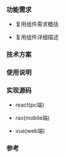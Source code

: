 
### 功能需求  
- 复用组件需求概括  

- 复用组件详细描述  

### 技术方案  

### 使用说明  

### 实现源码  
- react(pc端)  

- rax(mobile端)    

- vue(web端)  

### 参考  
